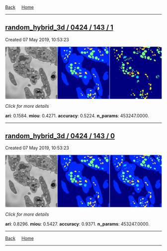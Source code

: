 
[Back](..)&nbsp;&nbsp;&nbsp;&nbsp;&nbsp;[Home](https://leapmanlab.github.io/snapshots)

---

<div class="summary"><a href="1"><h2>random_hybrid_3d / 0424 / 143 / 1</h2></a><p>Created 07 May 2019, 10:53:23
</p><a href="1"><img src="1/media/summary.png" align="center"></a><p>
<i>Click for more details</i>
</p></div>

**ari**: 0.1584. **miou**: 0.4271. **accuracy**: 0.5224. **n_params**: 453247.0000. 

---

<div class="summary"><a href="0"><h2>random_hybrid_3d / 0424 / 143 / 0</h2></a><p>Created 07 May 2019, 10:53:23
</p><a href="0"><img src="0/media/summary.png" align="center"></a><p>
<i>Click for more details</i>
</p></div>

**ari**: 0.8296. **miou**: 0.5427. **accuracy**: 0.9371. **n_params**: 453247.0000. 

---

[Back](..)&nbsp;&nbsp;&nbsp;&nbsp;&nbsp;[Home](https://leapmanlab.github.io/snapshots)

---